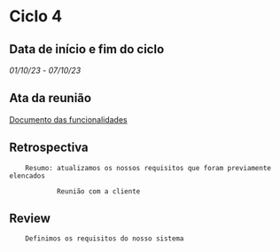 # Ciclo 4

## Data de início e fim do ciclo

*01/10/23* - *07/10/23*

## Ata da reunião

[Documento das funcionalidades](../atas/doc%20.pdf)

## Retrospectiva

        Resumo: atualizamos os nossos requisitos que foram previamente elencados

                Reunião com a cliente  

## Review

        Definimos os requisitos do nosso sistema


